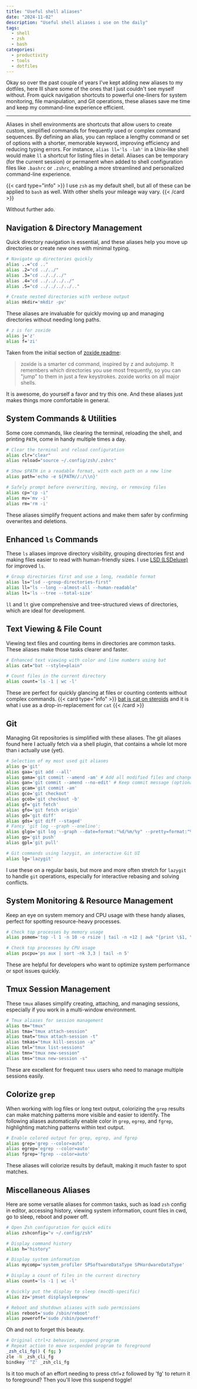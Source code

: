 ```yaml
---
title: "Useful shell aliases"
date: "2024-11-02"
description: "Useful shell aliases i use on the daily"
tags:
  - shell
  - zsh
  - bash
categories:
  - productivity
  - tools
  - dotfiles
---
```


Okay so over the past couple of years I've kept adding new aliases to my dotfiles, here Ill share some of the ones that I just couldn't see myself without. From quick navigation shortcuts to powerful one-liners for system monitoring, file manipulation, and Git operations, these aliases save me time and keep my command-line experience efficient.

<!--more-->

---

Aliases in shell environments are shortcuts that allow users to create custom, simplified commands for frequently used or complex command sequences. By defining an alias, you can replace a lengthy command or set of options with a shorter, memorable keyword, improving efficiency and reducing typing errors. For instance, `alias ll='ls -lah'` in a Unix-like shell would make `ll` a shortcut for listing files in detail. Aliases can be temporary (for the current session) or permanent when added to shell configuration files like `.bashrc` or `.zshrc`, enabling a more streamlined and personalized command-line experience.

{{< card type="info" >}}
I use `zsh` as my default shell, but all of these can be applied to `bash` as well. With other shells your mileage way vary.
{{< /card >}}

Without further ado.

## Navigation & Directory Management

Quick directory navigation is essential, and these aliases help you move up directories or create new ones with minimal typing.

```sh
# Navigate up directories quickly
alias ..="cd .."
alias .2="cd ../../"
alias .3="cd ../../../"
alias .4="cd ../../../../"
alias .5="cd ../../../../.."

# Create nested directories with verbose output
alias mkdir='mkdir -pv'

```

These aliases are invaluable for quickly moving up and managing directories without needing long paths.

```bash
# z is for zoxide
alias j='z'
alias f='zi'
```

Taken from the initial section of [zoxide readme](https://github.com/ajeetdsouza/zoxide):

> zoxide is a smarter cd command, inspired by z and autojump.
> It remembers which directories you use most frequently, so you can "jump" to them in just a few keystrokes.
> zoxide works on all major shells.

It is awesome, do yourself a favor and try this one. And these aliases just makes things more comfortable in general.

## System Commands & Utilities

Some core commands, like clearing the terminal, reloading the shell, and printing `PATH`, come in handy multiple times a day.

```sh
# Clear the terminal and reload configuration
alias clr="clear"
alias reload="source ~/.config/zsh/.zshrc"

# Show $PATH in a readable format, with each path on a new line
alias path='echo -e ${PATH//:/\\n}'

# Safely prompt before overwriting, moving, or removing files
alias cp="cp -i"
alias mv='mv -i'
alias rm='rm -i'
```

These aliases simplify frequent actions and make them safer by confirming overwrites and deletions.

## Enhanced `ls` Commands

These `ls` aliases improve directory visibility, grouping directories first and making files easier to read with human-friendly sizes. I use [LSD (LSDeluxe)](https://github.com/lsd-rs/lsd) for improved `ls`.

```sh
# Group directories first and use a long, readable format
alias ls="lsd --group-directories-first"
alias ll="ls --long --almost-all --human-readable"
alias lt='ls --tree --total-size'
```

`ll` and `lt` give comprehensive and tree-structured views of directories, which are ideal for development.

## Text Viewing & File Count

Viewing text files and counting items in directories are common tasks. These aliases make those tasks clearer and faster.

```sh
# Enhanced text viewing with color and line numbers using bat
alias cat="bat --style=plain"

# Count files in the current directory
alias count='ls -1 | wc -l'
```

These are perfect for quickly glancing at files or counting contents without complex commands.
{{< card type="info" >}}
[bat is cat on steroids](https://github.com/sharkdp/bat) and it is what i use as a drop-in-replacement for `cat`
{{< /card >}}

## Git

Managing Git repositories is simplified with these aliases. The git aliases found here I actually fetch via a shell plugin, that contains a whole lot more than i actually use (yet).

```sh
# Selection of my most used git aliases
alias g='git'
alias gaa='git add --all'
alias gama='git commit --amend -am' # Add all modified files and change commit message
alias gan='git commit --amend --no-edit' # Keep commit message (optionally 'git add' files)
alias gcam='git commit -am'
alias gco='git checkout'
alias gcob='git checkout -b'
alias gf='git fetch'
alias gfo='git fetch origin'
alias gd='git diff'
alias gds='git diff --staged'
# Fancy 'git log --graph --oneline':
alias glgo='git log --graph --date=format:"%d/%m/%y" --pretty=format:"%C(yellow)%h%Creset   %C(white)%ad%Creset   %C(bold)%s    %C(bold green)%D%Creset%n"'
alias gp='git push'
alias gpl='git pull'

# Git commands using lazygit, an interactive Git UI
alias lg='lazygit'
```

I use these on a regular basis, but more and more often stretch for `lazygit` to handle `git` operations, especially for interactive rebasing and solving conflicts.

## System Monitoring & Resource Management

Keep an eye on system memory and CPU usage with these handy aliases, perfect for spotting resource-heavy processes.

```sh
# Check top processes by memory usage
alias psmem='top -l 1 -n 10 -o rsize | tail -n +12 | awk "{print \$1, \$2, \$3, \$8, \$9, \$10}" | column -t | bat --color=always'

# Check top processes by CPU usage
alias pscpu='ps aux | sort -nk 3,3 | tail -n 5'
```

These are helpful for developers who want to optimize system performance or spot issues quickly.

## Tmux Session Management

These `tmux` aliases simplify creating, attaching, and managing sessions, especially if you work in a multi-window environment.

```sh
# Tmux aliases for session management
alias tm="tmux"
alias tma="tmux attach-session"
alias tmat="tmux attach-session -t"
alias tmkas="tmux kill-session -a"
alias tml="tmux list-sessions"
alias tmn="tmux new-session"
alias tms="tmux new-session -s"
```

These are excellent for frequent `tmux` users who need to manage multiple sessions easily.

## Colorize `grep`

When working with log files or long text output, colorizing the `grep` results can make matching patterns more visible and easier to identify. The following aliases automatically enable color in `grep`, `egrep`, and `fgrep`, highlighting matching patterns within text output.

```bash
# Enable colored output for grep, egrep, and fgrep
alias grep='grep --color=auto'
alias egrep='egrep --color=auto'
alias fgrep='fgrep --color=auto'
```

These aliases will colorize results by default, making it much faster to spot matches.

## Miscellaneous Aliases

Here are some versatile aliases for common tasks, such as load `zsh` config in editor, accessing history, viewing system information, count files in cwd, go to sleep, reboot and power off.

```bash
# Open Zsh configuration for quick edits
alias zshconfig="v ~/.config/zsh"

# Display command history
alias h="history"

# Display system information
alias mycomp='system_profiler SPSoftwareDataType SPHardwareDataType'

# Display a count of files in the current directory
alias count='ls -1 | wc -l'

# Quickly put the display to sleep (macOS-specific)
alias zz='pmset displaysleepnow'

# Reboot and shutdown aliases with sudo permissions
alias reboot='sudo /sbin/reboot'
alias poweroff='sudo /sbin/poweroff'
```

Oh and not to forget this beauty.

```bash
# Original ctrl+z behavior, suspend program
# Repeat action to move suspended program to foreground
_zsh_cli_fg() { fg; }
zle -N _zsh_cli_fg
bindkey '^Z' _zsh_cli_fg
```

Is it too much of an effort needing to press ctrl+z followed by 'fg' to return it to foreground? Then you'll love this suspend toggle!

